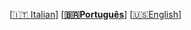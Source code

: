  \[[🇮🇹 Italian](README.it_IT.md)\] \[**[🇧🇷Português](README.pt_BR.md)**\] \[[🇺🇸English](README.md)\]

<br>
